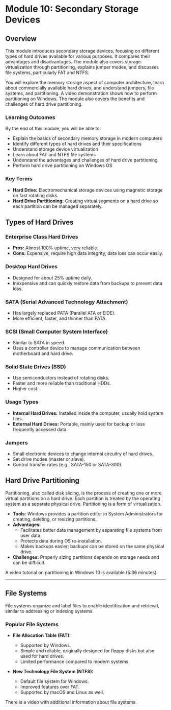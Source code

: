 # Module 10: Secondary Storage Devices


## Overview
This module introduces secondary storage devices, focusing on different types of hard drives available for various purposes. It compares their advantages and disadvantages. The module also covers storage virtualization through partitioning, explains jumper modes, and discusses file systems, particularly FAT and NTFS.

You will explore the memory storage aspect of computer architecture, learn about commercially available hard drives, and understand jumpers, file systems, and partitioning. A video demonstration shows how to perform partitioning on Windows. The module also covers the benefits and challenges of hard drive partitioning.

### Learning Outcomes

By the end of this module, you will be able to:

- Explain the basics of secondary memory storage in modern computers  
- Identify different types of hard drives and their specifications  
- Understand storage device virtualization  
- Learn about FAT and NTFS file systems  
- Understand the advantages and challenges of hard drive partitioning  
- Perform hard drive partitioning on Windows OS  

### Key Terms

- **Hard Drive:** Electromechanical storage devices using magnetic storage on fast rotating disks.  
- **Hard Drive Partitioning:** Creating virtual segments on a hard drive so each partition can be managed separately.

## Types of Hard Drives

### Enterprise Class Hard Drives
- **Pros:** Almost 100% uptime, very reliable.  
- **Cons:** Expensive, require high data integrity, data loss can occur easily.

### Desktop Hard Drives
- Designed for about 25% uptime daily.  
- Inexpensive and can quickly restore data from backups to prevent data loss.

### SATA (Serial Advanced Technology Attachment)
- Has largely replaced PATA (Parallel ATA or EIDE).  
- More efficient, faster, and thinner than PATA.

### SCSI (Small Computer System Interface)
- Similar to SATA in speed.  
- Uses a controller device to manage communication between motherboard and hard drive.

### Solid State Drives (SSD)
- Use semiconductors instead of rotating disks.  
- Faster and more reliable than traditional HDDs.  
- Higher cost.

### Usage Types
- **Internal Hard Drives:** Installed inside the computer, usually hold system files.  
- **External Hard Drives:** Portable, mainly used for backup or less frequently accessed data.

### Jumpers
- Small electronic devices to change internal circuitry of hard drives.  
- Set drive modes (master or slave).  
- Control transfer rates (e.g., SATA-150 or SATA-300).

## Hard Drive Partitioning

Partitioning, also called disk slicing, is the process of creating one or more virtual partitions on a hard drive. Each partition is treated by the operating system as a separate physical drive. Partitioning is a form of virtualization.

- **Tools:** Windows provides a partition editor in System Administrators for creating, deleting, or resizing partitions.
- **Advantages:**
  - Facilitates better data management by separating file systems from user data.
  - Protects data during OS re-installation.
  - Makes backups easier; backups can be stored on the same physical drive.
- **Challenges:** Properly sizing partitions depends on storage needs and can be difficult.

A video tutorial on partitioning in Windows 10 is available (5:36 minutes).

---

## File Systems

File systems organize and label files to enable identification and retrieval, similar to addressing or indexing systems.

### Popular File Systems

- **File Allocation Table (FAT):**  
  - Supported by Windows.  
  - Simple and reliable, originally designed for floppy disks but also used for hard drives.  
  - Limited performance compared to modern systems.

- **New Technology File System (NTFS):**  
  - Default file system for Windows.  
  - Improved features over FAT.  
  - Supported by macOS and Linux as well.

There is a video with additional information about file systems.
